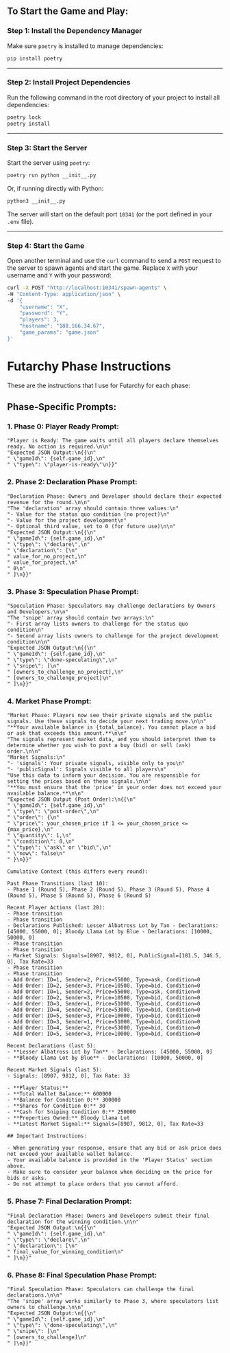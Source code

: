 ## **To Start the Game and Play:**

### **Step 1: Install the Dependency Manager**
Make sure `poetry` is installed to manage dependencies:
```bash
pip install poetry
```

---

### **Step 2: Install Project Dependencies**
Run the following command in the root directory of your project to install all dependencies:
```bash
poetry lock
poetry install
```

---

### **Step 3: Start the Server**
Start the server using `poetry`:
```bash
poetry run python __init__.py
```

Or, if running directly with Python:
```bash
python3 __init__.py
```

The server will start on the default port `10341` (or the port defined in your `.env` file).

---

### **Step 4: Start the Game**
Open another terminal and use the `curl` command to send a `POST` request to the server to spawn agents and start the game. Replace `X` with your username and `Y` with your password:

```bash
curl -X POST "http://localhost:10341/spawn-agents" \
-H "Content-Type: application/json" \
-d '{
    "username": "X",
    "password": "Y",
    "players": 3,
    "hostname": "188.166.34.67",
    "game_params": "game.json"
}'
```


# Futarchy Phase Instructions

These are the instructions that I use for Futarchy for each phase:

## Phase-Specific Prompts:

### 1. **Phase 0: Player Ready Prompt**:
```plaintext
"Player is Ready: The game waits until all players declare themselves ready. No action is required.\n\n"
"Expected JSON Output:\n{{\n"
" \"gameId\": {self.game_id},\n"
" \"type\": \"player-is-ready\"\n}}"
```

### 2. **Phase 2: Declaration Phase Prompt**:
```plaintext
"Declaration Phase: Owners and Developer should declare their expected revenue for the round.\n\n"
"The 'declaration' array should contain three values:\n"
"- Value for the status quo condition (no project)\n"
"- Value for the project development\n"
"- Optional third value, set to 0 (for future use)\n\n"
"Expected JSON Output:\n{{\n"
" \"gameId\": {self.game_id},\n"
" \"type\": \"declare\",\n"
" \"declaration\": [\n"
" value_for_no_project,\n"
" value_for_project,\n"
" 0\n"
" ]\n}}"
```

### 3. **Phase 3: Speculation Phase Prompt**:
```plaintext
"Speculation Phase: Speculators may challenge declarations by Owners and Developers.\n\n"
"The 'snipe' array should contain two arrays:\n"
"- First array lists owners to challenge for the status quo condition\n"
"- Second array lists owners to challenge for the project development condition\n\n"
"Expected JSON Output:\n{{\n"
" \"gameId\": {self.game_id},\n"
" \"type\": \"done-speculating\",\n"
" \"snipe\": [\n"
" [owners_to_challenge_no_project],\n"
" [owners_to_challenge_project]\n"
" ]\n}}"
```

### 4. **Market Phase Prompt**:
```plaintext
"Market Phase: Players now see their private signals and the public signals. Use these signals to decide your next trading move.\n\n"
"**Your available balance is {total_balance}. You cannot place a bid or ask that exceeds this amount.**\n\n"
"The signals represent market data, and you should interpret them to determine whether you wish to post a buy (bid) or sell (ask) order.\n\n"
"Market Signals:\n"
"- 'signals': Your private signals, visible only to you\n"
"- 'publicSignal': Signals visible to all players\n"
"Use this data to inform your decision. You are responsible for setting the prices based on these signals.\n\n"
"**You must ensure that the 'price' in your order does not exceed your available balance.**\n\n"
"Expected JSON Output (Post Order):\n{{\n"
" \"gameId\": {self.game_id},\n"
" \"type\": \"post-order\",\n"
" \"order\": {\n"
" \"price\": your_chosen_price if 1 <= your_chosen_price <= {max_price},\n"
" \"quantity\": 1,\n"
" \"condition\": 0,\n"
" \"type\": \"ask\" or \"bid\",\n"
" \"now\": false\n"
" }\n}}"

Cumulative Context (this differs every round):

Past Phase Transitions (last 10):
- Phase 1 (Round 5), Phase 2 (Round 5), Phase 3 (Round 5), Phase 4 (Round 5), Phase 5 (Round 5), Phase 6 (Round 5)

Recent Player Actions (last 20):
- Phase transition
- Phase transition
- Declarations Published: Lesser Albatross Lot by Tan - Declarations: [45000, 55000, 0]; Bloody Llama Lot by Blue - Declarations: [10000, 50000, 0]
- Phase transition
- Phase transition
- Market Signals: Signals=[8907, 9812, 0], PublicSignal=[181.5, 346.5, 0], Tax Rate=33
- Phase transition
- Phase transition
- Add Order: ID=1, Sender=2, Price=55000, Type=ask, Condition=0
- Add Order: ID=2, Sender=3, Price=10500, Type=bid, Condition=0
- Add Order: ID=1, Sender=2, Price=55000, Type=ask, Condition=0
- Add Order: ID=2, Sender=3, Price=10500, Type=bid, Condition=0
- Add Order: ID=3, Sender=1, Price=51000, Type=bid, Condition=0
- Add Order: ID=4, Sender=2, Price=53000, Type=bid, Condition=0
- Add Order: ID=5, Sender=3, Price=10000, Type=bid, Condition=0
- Add Order: ID=3, Sender=1, Price=51000, Type=bid, Condition=0
- Add Order: ID=4, Sender=2, Price=53000, Type=bid, Condition=0
- Add Order: ID=5, Sender=3, Price=10000, Type=bid, Condition=0

Recent Declarations (last 5):
- **Lesser Albatross Lot by Tan** - Declarations: [45000, 55000, 0]
- **Bloody Llama Lot by Blue** - Declarations: [10000, 50000, 0]

Recent Market Signals (last 5):
- Signals: [8907, 9812, 0], Tax Rate: 33

- **Player Status:**
- **Total Wallet Balance:** 600000
- **Balance for Condition 0:** 300000
- **Shares for Condition 0:** 30
- **Cash for Sniping Condition 0:** 250000
- **Properties Owned:** Bloody Llama Lot
- **Latest Market Signal:** Signals=[8907, 9812, 0], Tax Rate=33

## Important Instructions:

- When generating your response, ensure that any bid or ask price does not exceed your available wallet balance.
- Your available balance is provided in the 'Player Status' section above.
- Make sure to consider your balance when deciding on the price for bids or asks.
- Do not attempt to place orders that you cannot afford.
```

### 5. **Phase 7: Final Declaration Prompt**:
```plaintext
"Final Declaration Phase: Owners and Developers submit their final declaration for the winning condition.\n\n"
"Expected JSON Output:\n{{\n"
" \"gameId\": {self.game_id},\n"
" \"type\": \"declare\",\n"
" \"declaration\": [\n"
" final_value_for_winning_condition\n"
" ]\n}}"
```

### 6. **Phase 8: Final Speculation Phase Prompt**:
```plaintext
"Final Speculation Phase: Speculators can challenge the final declarations.\n\n"
"The 'snipe' array works similarly to Phase 3, where speculators list owners to challenge.\n\n"
"Expected JSON Output:\n{{\n"
" \"gameId\": {self.game_id},\n"
" \"type\": \"done-speculating\",\n"
" \"snipe\": [\n"
" [owners_to_challenge]\n"
" ]\n}}"
```